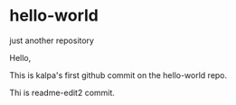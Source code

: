 # hello-world
just another repository

Hello, 

This is kalpa's first github commit on the hello-world repo.

Thi is readme-edit2 commit.

